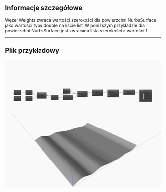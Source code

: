 ## Informacje szczegółowe
Węzeł Weights zwraca wartości szerokości dla powierzchni NurbsSurface jako wartości typu double na liście list. W poniższym przykładzie dla powierzchni NurbsSurface jest zwracana lista szerokości o wartości 1.
___
## Plik przykładowy

![Weights](./Autodesk.DesignScript.Geometry.NurbsSurface.Weights_img.jpg)


